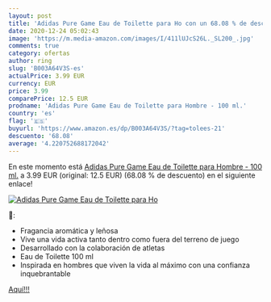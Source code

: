 ```yaml
---
layout: post
title: 'Adidas Pure Game Eau de Toilette para Ho con un 68.08 % de descuento'
date: 2020-12-24 05:02:43
image: 'https://m.media-amazon.com/images/I/411lUJcS26L._SL200_.jpg'
comments: true
category: ofertas
author: ring
slug: 'B003A64V3S-es'
actualPrice: 3.99 EUR
currency: EUR
price: 3.99
comparePrice: 12.5 EUR
prodname: 'Adidas Pure Game Eau de Toilette para Hombre - 100 ml.'
country: 'es'
flag: '🇪🇸'
buyurl: 'https://www.amazon.es/dp/B003A64V3S/?tag=tolees-21'
descuento: '68.08'
average: '4.220752688172042'
---
```


En este momento está [Adidas Pure Game Eau de Toilette para Hombre - 100 ml.](https://www.amazon.es/dp/B003A64V3S/?tag=tolees-21) a 3.99 EUR (original: 12.5 EUR) (68.08 %  de descuento) en el siguiente enlace!

[![Adidas Pure Game Eau de Toilette para Ho](https://m.media-amazon.com/images/I/411lUJcS26L._SL200_.jpg)](https://www.amazon.es/dp/B003A64V3S/?tag=tolees-21)

🔎:

- Fragancia aromática y leñosa
- Vive una vida activa tanto dentro como fuera del terreno de juego
- Desarrollado con la colaboración de atletas
- Eau de Toilette 100 ml
- Inspirada en hombres que viven la vida al máximo con una confianza inquebrantable

[Aquí!!!](https://www.amazon.es/dp/B003A64V3S/?tag=tolees-21)
